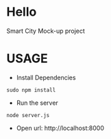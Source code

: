 # Hello
Smart City Mock-up project

# USAGE

- Install Dependencies
```
sudo npm install
```

- Run the server
```
node server.js
```

- Open url: http://localhost:8000
